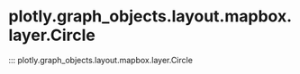 # plotly.graph_objects.layout.mapbox.layer.Circle

::: plotly.graph_objects.layout.mapbox.layer.Circle
